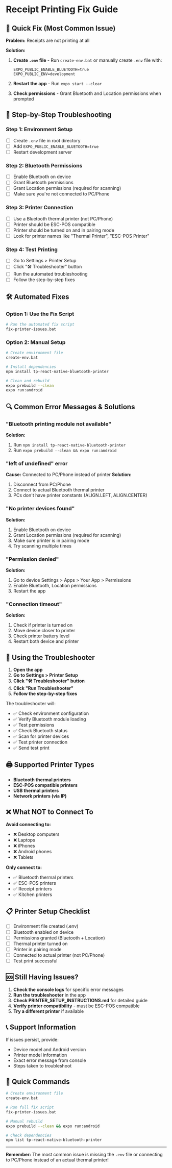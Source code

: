 # Receipt Printing Fix Guide

## 🚨 Quick Fix (Most Common Issue)

**Problem:** Receipts are not printing at all

**Solution:**
1. **Create `.env` file** - Run `create-env.bat` or manually create `.env` file with:
   ```
   EXPO_PUBLIC_ENABLE_BLUETOOTH=true
   EXPO_PUBLIC_ENV=development
   ```

2. **Restart the app** - Run `expo start --clear`

3. **Check permissions** - Grant Bluetooth and Location permissions when prompted

## 🔧 Step-by-Step Troubleshooting

### Step 1: Environment Setup
- [ ] Create `.env` file in root directory
- [ ] Add `EXPO_PUBLIC_ENABLE_BLUETOOTH=true`
- [ ] Restart development server

### Step 2: Bluetooth Permissions
- [ ] Enable Bluetooth on device
- [ ] Grant Bluetooth permissions
- [ ] Grant Location permissions (required for scanning)
- [ ] Make sure you're not connected to PC/Phone

### Step 3: Printer Connection
- [ ] Use a Bluetooth thermal printer (not PC/Phone)
- [ ] Printer should be ESC-POS compatible
- [ ] Printer should be turned on and in pairing mode
- [ ] Look for printer names like "Thermal Printer", "ESC-POS Printer"

### Step 4: Test Printing
- [ ] Go to Settings > Printer Setup
- [ ] Click "🛠️ Troubleshooter" button
- [ ] Run the automated troubleshooting
- [ ] Follow the step-by-step fixes

## 🛠️ Automated Fixes

### Option 1: Use the Fix Script
```bash
# Run the automated fix script
fix-printer-issues.bat
```

### Option 2: Manual Setup
```bash
# Create environment file
create-env.bat

# Install dependencies
npm install tp-react-native-bluetooth-printer

# Clean and rebuild
expo prebuild --clean
expo run:android
```

## 🔍 Common Error Messages & Solutions

### "Bluetooth printing module not available"
**Solution:**
1. Run `npm install tp-react-native-bluetooth-printer`
2. Run `expo prebuild --clean && expo run:android`

### "left of undefined" error
**Cause:** Connected to PC/Phone instead of printer
**Solution:**
1. Disconnect from PC/Phone
2. Connect to actual Bluetooth thermal printer
3. PCs don't have printer constants (ALIGN.LEFT, ALIGN.CENTER)

### "No printer devices found"
**Solution:**
1. Enable Bluetooth on device
2. Grant Location permissions (required for scanning)
3. Make sure printer is in pairing mode
4. Try scanning multiple times

### "Permission denied"
**Solution:**
1. Go to device Settings > Apps > Your App > Permissions
2. Enable Bluetooth, Location permissions
3. Restart the app

### "Connection timeout"
**Solution:**
1. Check if printer is turned on
2. Move device closer to printer
3. Check printer battery level
4. Restart both device and printer

## 📱 Using the Troubleshooter

1. **Open the app**
2. **Go to Settings > Printer Setup**
3. **Click "🛠️ Troubleshooter" button**
4. **Click "Run Troubleshooter"**
5. **Follow the step-by-step fixes**

The troubleshooter will:
- ✅ Check environment configuration
- ✅ Verify Bluetooth module loading
- ✅ Test permissions
- ✅ Check Bluetooth status
- ✅ Scan for printer devices
- ✅ Test printer connection
- ✅ Send test print

## 🖨️ Supported Printer Types

- **Bluetooth thermal printers**
- **ESC-POS compatible printers**
- **USB thermal printers**
- **Network printers (via IP)**

## ❌ What NOT to Connect To

**Avoid connecting to:**
- ❌ Desktop computers
- ❌ Laptops
- ❌ iPhones
- ❌ Android phones
- ❌ Tablets

**Only connect to:**
- ✅ Bluetooth thermal printers
- ✅ ESC-POS printers
- ✅ Receipt printers
- ✅ Kitchen printers

## 📋 Printer Setup Checklist

- [ ] Environment file created (.env)
- [ ] Bluetooth enabled on device
- [ ] Permissions granted (Bluetooth + Location)
- [ ] Thermal printer turned on
- [ ] Printer in pairing mode
- [ ] Connected to actual printer (not PC/Phone)
- [ ] Test print successful

## 🆘 Still Having Issues?

1. **Check the console logs** for specific error messages
2. **Run the troubleshooter** in the app
3. **Check PRINTER_SETUP_INSTRUCTIONS.md** for detailed guide
4. **Verify printer compatibility** - must be ESC-POS compatible
5. **Try a different printer** if available

## 📞 Support Information

If issues persist, provide:
- Device model and Android version
- Printer model information
- Exact error message from console
- Steps taken to troubleshoot

## 🎯 Quick Commands

```bash
# Create environment file
create-env.bat

# Run full fix script
fix-printer-issues.bat

# Manual rebuild
expo prebuild --clean && expo run:android

# Check dependencies
npm list tp-react-native-bluetooth-printer
```

---

**Remember:** The most common issue is missing the `.env` file or connecting to PC/Phone instead of an actual thermal printer!

